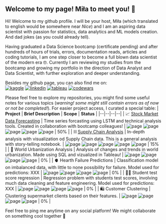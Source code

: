 ## Welcome to my page! Miła to meet you! 🥳

Hi! Welcome to my github profile. I will be your host, Miła (which translated to english would be somewhere near *Nice*) and I am an aspiring data scientist with passion for statistics, data analytics and ML models creation. And dad jokes (as you could already tell).

Having graduated a Data Science bootcamp (certificate pending) and after hundreds of hours of trials, errors, documentation reads, articles and coding tutorials, I am one step closer to become a full blown data scientist of the modern era 🤓. Currently I am reviewing my studies from the bootcamp and growing my portfolio in the direction of Data Analyst and Data Scientist, with further exploration and deeper understanding. 

Besides my github page, you can also find me on:  
[![kaggle](https://img.shields.io/badge/Kaggle-20BEFF?style=for-the-badge&logo=Kaggle&logoColor=white)](https://www.kaggle.com/miladziekanowska)  [![linkedin](https://img.shields.io/badge/LinkedIn-0077B5?style=for-the-badge&logo=linkedin&logoColor=white)](https://www.linkedin.com/in/miłosława-dziekanowska/)  [![tableau](https://img.shields.io/badge/Tableau-E97627?style=for-the-badge&logo=Tableau&logoColor=white)](https://public.tableau.com/app/profile/truposzeq) [![codewars](https://img.shields.io/badge/Codewars-B1361E?style=for-the-badge&logo=Codewars&logoColor=white)](https://www.codewars.com/users/miladziekanowska)

Please feel free to explore my repositories, you might find some useful notes for various topics (*warning! some might still contain errors as of now or not be completed!*). For easier project access, I curated a special table:
| **Project** | **Brief Description** | **Scope** | **Status** |
|--|--|--|--|
| 📈 [Stock Market Data Forecasting](https://github.com/miladziekanowska/stock-market-forecast-project) | Time series forcasting using LSTM and technical analysis tools. Created in collaboration with bootcamp colleagues! | ![page](https://img.shields.io/badge/Data%20Analytics-8A2BE2) ![page](https://img.shields.io/badge/Deep%20Learning-FF90BB) ![page](https://img.shields.io/badge/Time%20Series-FFECEC) ![page](https://img.shields.io/badge/Vizualization-5C469C) ![page](https://img.shields.io/badge/Clustering-C4B0FF) | 50% |
| ⛓️ [Supply Chain Analysis](https://github.com/miladziekanowska/supply-chain-analysis) | In-depth analysis with visualization od Supply Chain data. This is a general analysis with story-telling notebook. | ![page](https://img.shields.io/badge/Data%20Analytics-8A2BE2) ![page](https://img.shields.io/badge/Vizualization-5C469C) ![page](https://img.shields.io/badge/Data%20Cleaning-DBC4F0) ![page](https://img.shields.io/badge/Statistics-9BE8D8) ![page](https://img.shields.io/badge/Feature%20Engineering-916DB3) | 15% |
| 🌃 World Urbanization Analysis | Analysis of changes and trends in world urbanization. Made using SQL and vizualized in Tableau! |  ![page](https://img.shields.io/badge/Statistics-9BE8D8) ![page](https://img.shields.io/badge/Data%20Analytics-8A2BE2) ![page](https://img.shields.io/badge/SQL-DB005B) ![page](https://img.shields.io/badge/Tableau-40128B) | 0% |
| 🫀 Hearth Failure Predictions | Classification model on imbalanced data, with little to none possibility for failure. Model used for predictions: XXX  | ![page](https://img.shields.io/badge/Data%20Analytics-8A2BE2) ![page](https://img.shields.io/badge/Statistics-9BE8D8) ![page](https://img.shields.io/badge/Classification-FCAEAE) ![page](https://img.shields.io/badge/Imbalanced%20Data-A1CCD1) | 0% |
| 🧑‍🎓 Student test score regression | Regression problem with students test scores, involving much data cleaning and feature engineering. Model used for predictions: XXX | ![page](https://img.shields.io/badge/Data%20Analytics-8A2BE2) ![page](https://img.shields.io/badge/Regression-FFD1DA) ![page](https://img.shields.io/badge/Feature%20Engineering-916DB3) ![page](https://img.shields.io/badge/Data%20Cleaning-DBC4F0) | 0% |
| 🛍️ Customer Clustering | Clustering supermarket clients based on their features. | ![page](https://img.shields.io/badge/Statistics-9BE8D8) ![page](https://img.shields.io/badge/Clustering-C4B0FF)  ![page](https://img.shields.io/badge/Data%20Analytics-8A2BE2) ![page](https://img.shields.io/badge/Data%20Cleaning-DBC4F0) | 0% |




Feel free to ping me anytime on any social platform! We might collaborate on something cool together 🤩



<!--
Data analytics
![page](https://img.shields.io/badge/Data%20Analytics-8A2BE2)

Visualization 
![page](https://img.shields.io/badge/Vizualization-5C469C)

Data Cleaning
![page](https://img.shields.io/badge/Data%20Cleaning-DBC4F0)

Statistics
![page](https://img.shields.io/badge/Statistics-9BE8D8)

Regression
![page](https://img.shields.io/badge/Regression-FFD1DA)

Classification
![page](https://img.shields.io/badge/Classification-FCAEAE)

Deep Learning
![page](https://img.shields.io/badge/Deep%20Learning-FF90BB)

Time Series
![page](https://img.shields.io/badge/Time%20Series-FFECEC)

Clustering
![page](https://img.shields.io/badge/Clustering-C4B0FF)

Imbalanced data
![page](https://img.shields.io/badge/Imbalanced%20Data-A1CCD1)

![page](https://img.shields.io/badge/Feature%20Engineering-916DB3)

![page](https://img.shields.io/badge/SQL-DB005B)
![page](https://img.shields.io/badge/Tableau-40128B)


**miladziekanowska/miladziekanowska** is a ✨ _special_ ✨ repository because its `README.md` (this file) appears on your GitHub profile.

Here are some ideas to get you started:

- 🔭 I’m currently working on ...
- 🌱 I’m currently learning ...
- 👯 I’m looking to collaborate on ...
- 🤔 I’m looking for help with ...
- 💬 Ask me about ...
- 📫 How to reach me: ...
- 😄 Pronouns: ...
- ⚡ Fun fact: ...
-->
